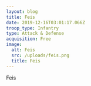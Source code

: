 ```yaml
---
layout: blog
title: Feis
date: 2019-12-16T03:01:17.066Z
troop_type: Infantry
type: Attack & Defense
acquisition: Free
image:
  alt: Feis
  src: /uploads/feis.png
  title: Feis
---
```

Feis
